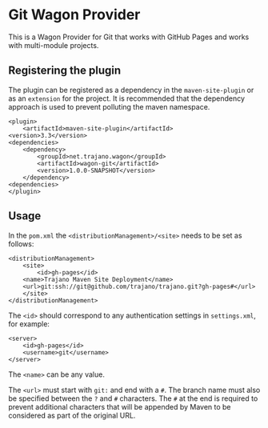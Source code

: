 Git Wagon Provider
==================

This is a Wagon Provider for Git that works with GitHub Pages and works
with multi-module projects.

Registering the plugin
----------------------
The plugin can be registered as a dependency in the `maven-site-plugin` or
as an `extension` for the project.  It is recommended that the dependency
approach is used to prevent polluting the maven namespace.

    <plugin>
        <artifactId>maven-site-plugin</artifactId>
	<version>3.3</version>
	<dependencies>
	    <dependency>
	        <groupId>net.trajano.wagon</groupId>
	        <artifactId>wagon-git</artifactId>
	        <version>1.0.0-SNAPSHOT</version>
	    </dependency>
	<dependencies>
    </plugin>

Usage
-----

In the `pom.xml` the `<distributionManagement>/<site>` needs to be set as
follows:

    <distributionManagement>
        <site>
            <id>gh-pages</id>
	    <name>Trajano Maven Site Deployment</name>
	    <url>git:ssh://git@github.com/trajano/trajano.git?gh-pages#</url>
        </site>
    </distributionManagement>

The `<id>` should correspond to any authentication settings in `settings.xml`,
for example:

    <server>
        <id>gh-pages</id>
        <username>git</username>
    </server>

The `<name>` can be any value.

The `<url>` must start with `git:` and end with a `#`.  The branch name must
also be specified between the `?` and `#` characters.  The `#` at the end is
required to prevent additional characters that will be appended by Maven to
be considered as part of the original URL.

